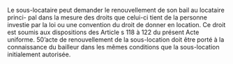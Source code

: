 Le sous-locataire peut demander le renouvellement de son bail au locataire princi-
pal dans la mesure des droits que celui-ci tient de la personne investie par la loi ou une
convention du droit de donner en location. Ce droit est soumis aux dispositions des Article s
118 à 122 du présent Acte uniforme.
50’acte de renouvellement de la sous-location doit être porté à la connaissance du bailleur dans
les mêmes conditions que la sous-location initialement autorisée.